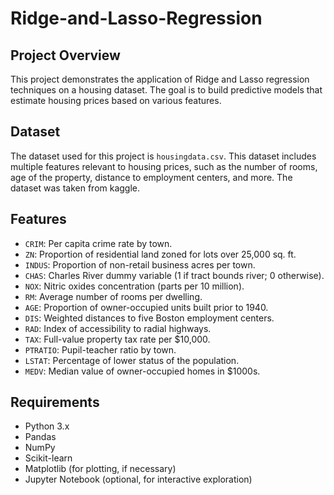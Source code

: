 # Ridge-and-Lasso-Regression
## Project Overview
This project demonstrates the application of Ridge and Lasso regression techniques on a housing dataset. The goal is to build predictive models that estimate housing prices based on various features.

## Dataset
The dataset used for this project is `housingdata.csv`. This dataset includes multiple features relevant to housing prices, such as the number of rooms, age of the property, distance to employment centers, and more. The dataset was taken from kaggle.

## Features
- `CRIM`: Per capita crime rate by town.
- `ZN`: Proportion of residential land zoned for lots over 25,000 sq. ft.
- `INDUS`: Proportion of non-retail business acres per town.
- `CHAS`: Charles River dummy variable (1 if tract bounds river; 0 otherwise).
- `NOX`: Nitric oxides concentration (parts per 10 million).
- `RM`: Average number of rooms per dwelling.
- `AGE`: Proportion of owner-occupied units built prior to 1940.
- `DIS`: Weighted distances to five Boston employment centers.
- `RAD`: Index of accessibility to radial highways.
- `TAX`: Full-value property tax rate per $10,000.
- `PTRATIO`: Pupil-teacher ratio by town.
- `LSTAT`: Percentage of lower status of the population.
- `MEDV`: Median value of owner-occupied homes in $1000s.

## Requirements
- Python 3.x
- Pandas
- NumPy
- Scikit-learn
- Matplotlib (for plotting, if necessary)
- Jupyter Notebook (optional, for interactive exploration)
